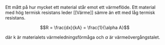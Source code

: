 Ett mått på hur mycket ett material står emot ett värmeflöde. Ett material med hög termisk resistans leder [[Värme]] sämre än ett med låg termisk resistans.

$$R = \frac{dx}{kA} = \frac{1}{\alpha A}$$

där k är materialets värmeledningsförmåga och $\alpha$ är värmeövergångstalet.